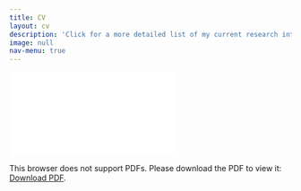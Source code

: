 ```yaml
---
title: CV
layout: cv
description: 'Click for a more detailed list of my current research interests.'
image: null
nav-menu: true
---
```


<object data="assets/pdf/2024_Spring_Joshua_Jones_CV.pdf" type="application/pdf" width="100%" height="1000px">
    <embed src="/pdf/2024_Spring_Joshua_Jones_CV.pdf">
        <p>This browser does not support PDFs. Please download the PDF to view it: <a href="assets/pdf/2024_Spring_Joshua_Jones_CV.pdf">Download PDF</a>.</p>
    </embed>
</object>
